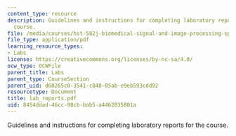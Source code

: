 ```yaml
---
content_type: resource
description: Guidelines and instructions for completing laboratory reports for the
  course.
file: /media/courses/hst-582j-biomedical-signal-and-image-processing-spring-2007/8454ddad46cc98cbbab5a4462835801a_lab_reports.pdf
file_type: application/pdf
learning_resource_types:
- Labs
license: https://creativecommons.org/licenses/by-nc-sa/4.0/
ocw_type: OCWFile
parent_title: Labs
parent_type: CourseSection
parent_uid: d60265c0-3541-c848-05ab-e9eb593cdd92
resourcetype: Document
title: lab_reports.pdf
uid: 8454ddad-46cc-98cb-bab5-a4462835801a
---
```

Guidelines and instructions for completing laboratory reports for the course.